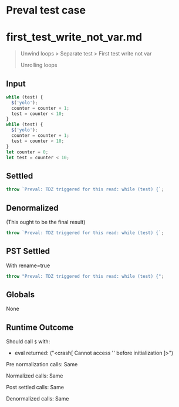 # Preval test case

# first_test_write_not_var.md

> Unwind loops > Separate test > First test write not var
>
> Unrolling loops

## Input

`````js filename=intro
while (test) {
  $('yolo');
  counter = counter + 1;
  test = counter < 10;
}
while (test) {
  $('yolo');
  counter = counter + 1;
  test = counter < 10;
}
let counter = 0;
let test = counter < 10;
`````


## Settled


`````js filename=intro
throw `Preval: TDZ triggered for this read: while (test) {`;
`````


## Denormalized
(This ought to be the final result)

`````js filename=intro
throw `Preval: TDZ triggered for this read: while (test) {`;
`````


## PST Settled
With rename=true

`````js filename=intro
throw "Preval: TDZ triggered for this read: while (test) {";
`````


## Globals


None


## Runtime Outcome


Should call `$` with:
 - eval returned: ("<crash[ Cannot access '<ref>' before initialization ]>")

Pre normalization calls: Same

Normalized calls: Same

Post settled calls: Same

Denormalized calls: Same

